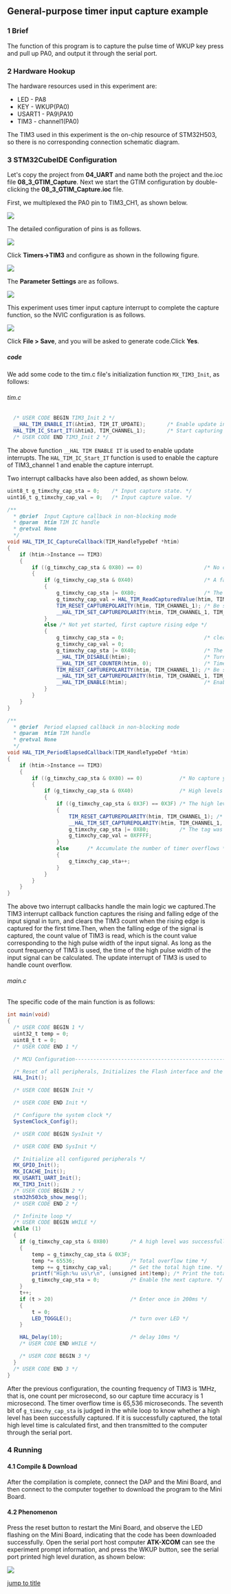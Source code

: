 ## General-purpose timer input capture example<a name="brief"></a>

### 1 Brief
The function of this program is to capture the pulse time of WKUP key press and pull up PA0, and output it through the serial port.
### 2 Hardware Hookup
The hardware resources used in this experiment are:
+ LED - PA8
+ KEY - WKUP(PA0)
+ USART1 - PA9\PA10
+ TIM3 - channel1(PA0)

The TIM3 used in this experiment is the on-chip resource of STM32H503, so there is no corresponding connection schematic diagram.

### 3 STM32CubeIDE Configuration


Let's copy the project from **04_UART** and name both the project and the.ioc file **08_3_GTIM_Capture**. Next we start the GTIM configuration by double-clicking the **08_3_GTIM_Capture.ioc** file.

First, we multiplexed the PA0 pin to TIM3_CH1, as shown below.

![](../../1_docs/3_figures/08_3_GTIM_Capture/gtim6.png)

The detailed configuration of pins is as follows.

![](../../1_docs/3_figures/08_3_GTIM_Capture/gtim7.png)

Click **Timers->TIM3** and configure as shown in the following figure.

![](../../1_docs/3_figures/08_3_GTIM_Capture/gtim8.png)

The **Parameter Settings** are as follows.

![](../../1_docs/3_figures/08_3_GTIM_Capture/gtim9.png)

This experiment uses timer input capture interrupt to complete the capture function, so the NVIC configuration is as follows.

![](../../1_docs/3_figures/08_3_GTIM_Capture/gtim10.png)

Click **File > Save**, and you will be asked to generate code.Click **Yes**.

##### code
We add some code to the tim.c file's initialization function ``MX_TIM3_Init``, as follows:
###### tim.c
```c#
  /* USER CODE BEGIN TIM3_Init 2 */
  __HAL_TIM_ENABLE_IT(&htim3, TIM_IT_UPDATE);     	/* Enable update interrupts */
  HAL_TIM_IC_Start_IT(&htim3, TIM_CHANNEL_1);    	/* Start capturing channel 1 of TIM3 */
  /* USER CODE END TIM3_Init 2 */
```
The above function ``__HAL TIM ENABLE IT`` is used to enable update interrupts. The ``HAL_TIM_IC_Start_IT`` function is used to enable the capture of TIM3_channel 1 and enable the capture interrupt.

Two interrupt callbacks have also been added, as shown below.
```c#
uint8_t g_timxchy_cap_sta = 0;    /* Input capture state. */
uint16_t g_timxchy_cap_val = 0;   /* Input capture value. */

/**
  * @brief  Input Capture callback in non-blocking mode
  * @param  htim TIM IC handle
  * @retval None
  */
void HAL_TIM_IC_CaptureCallback(TIM_HandleTypeDef *htim)
{
    if (htim->Instance == TIM3)
    {
        if ((g_timxchy_cap_sta & 0X80) == 0)                	/* No capture yet. */
        {
            if (g_timxchy_cap_sta & 0X40)                   	/* A falling edge is captured. */
            {
                g_timxchy_cap_sta |= 0X80;                  	/* The marker successfully captured one high level pulse width. */
                g_timxchy_cap_val = HAL_TIM_ReadCapturedValue(htim, TIM_CHANNEL_1);  /* Gets the current capture value. */
                TIM_RESET_CAPTUREPOLARITY(htim, TIM_CHANNEL_1); /* Be sure to clear the original Settings first */
                __HAL_TIM_SET_CAPTUREPOLARITY(htim, TIM_CHANNEL_1, TIM_INPUTCHANNELPOLARITY_RISING);/* Configure TIM3 channel 1 rising edge capture. */
            }
            else /* Not yet started, first capture rising edge */
            {
                g_timxchy_cap_sta = 0;                      	/* clear */
                g_timxchy_cap_val = 0;
                g_timxchy_cap_sta |= 0X40;                     	/* The marker has captured the rising edge. */
                __HAL_TIM_DISABLE(htim);                        /* Turn off timer 3 */
                __HAL_TIM_SET_COUNTER(htim, 0);                 /* Timer 3 The counter is cleared */
                TIM_RESET_CAPTUREPOLARITY(htim, TIM_CHANNEL_1); /* Be sure to clear the original Settings first */
                __HAL_TIM_SET_CAPTUREPOLARITY(htim, TIM_CHANNEL_1, TIM_INPUTCHANNELPOLARITY_FALLING);/* Timer 3 Channel 1 is set to falling edge capture */
                __HAL_TIM_ENABLE(htim);                         /* Enable timer 3 */
            }
        }
    }
}

/**
  * @brief  Period elapsed callback in non-blocking mode
  * @param  htim TIM handle
  * @retval None
  */
void HAL_TIM_PeriodElapsedCallback(TIM_HandleTypeDef *htim)
{
    if (htim->Instance == TIM3)
    {
        if ((g_timxchy_cap_sta & 0X80) == 0)            /* No capture yet */
        {
            if (g_timxchy_cap_sta & 0X40)               /* High levels have been captured */
            {
                if ((g_timxchy_cap_sta & 0X3F) == 0X3F) /* The high level is too long */
                {
                    TIM_RESET_CAPTUREPOLARITY(htim, TIM_CHANNEL_1); /* Be sure to clear the original Settings first */
                    __HAL_TIM_SET_CAPTUREPOLARITY(htim, TIM_CHANNEL_1, TIM_INPUTCHANNELPOLARITY_RISING);/* Configure TIM3 channel 1 rising edge capture */
                    g_timxchy_cap_sta |= 0X80;          /* The tag was successfully captured once */
                    g_timxchy_cap_val = 0XFFFF;
                }
                else      /* Accumulate the number of timer overflows */
                {
                    g_timxchy_cap_sta++;
                }
            }
        }
    }
}
```
The above two interrupt callbacks handle the main logic we captured.The TIM3 interrupt callback function captures the rising and falling edge of the input signal in turn, and clears the TIM3 count when the rising edge is captured for the first time.Then, when the falling edge of the signal is captured, the count value of TIM3 is read, which is the count value corresponding to the high pulse width of the input signal. As long as the count frequency of TIM3 is used, the time of the high pulse width of the input signal can be calculated. The update interrupt of TIM3 is used to handle count overflow.

###### main.c
The specific code of the main function is as follows:
```c#
int main(void)
{
  /* USER CODE BEGIN 1 */
  uint32_t temp = 0;
  uint8_t t = 0;
  /* USER CODE END 1 */

  /* MCU Configuration--------------------------------------------------------*/

  /* Reset of all peripherals, Initializes the Flash interface and the Systick. */
  HAL_Init();

  /* USER CODE BEGIN Init */

  /* USER CODE END Init */

  /* Configure the system clock */
  SystemClock_Config();

  /* USER CODE BEGIN SysInit */

  /* USER CODE END SysInit */

  /* Initialize all configured peripherals */
  MX_GPIO_Init();
  MX_ICACHE_Init();
  MX_USART1_UART_Init();
  MX_TIM3_Init();
  /* USER CODE BEGIN 2 */
  stm32h503cb_show_mesg();
  /* USER CODE END 2 */

  /* Infinite loop */
  /* USER CODE BEGIN WHILE */
  while (1)
  {
    if (g_timxchy_cap_sta & 0X80)       /* A high level was successfully captured. */
    {
        temp = g_timxchy_cap_sta & 0X3F;
        temp *= 65536;                  /* Total overflow time */
        temp += g_timxchy_cap_val;      /* Get the total high time. */
        printf("High:%u us\r\n", (unsigned int)temp); /* Print the total peak time */
        g_timxchy_cap_sta = 0;          /* Enable the next capture. */
    }
    t++;
    if (t > 20)                         /* Enter once in 200ms */
    {
        t = 0;
        LED_TOGGLE();                   /* turn over LED */
    }

    HAL_Delay(10);                      /* delay 10ms */
    /* USER CODE END WHILE */

    /* USER CODE BEGIN 3 */
  }
  /* USER CODE END 3 */
}
```
After the previous configuration, the counting frequency of TIM3 is 1MHz, that is, one count per microsecond, so our capture time accuracy is 1 microsecond. The timer overflow time is 65,536 microseconds. The seventh bit of ``g_timxchy_cap_sta`` is judged in the while loop to know whether a high level has been successfully captured. If it is successfully captured, the total high level time is calculated first, and then transmitted to the computer through the serial port.


### 4 Running
#### 4.1 Compile & Download
After the compilation is complete, connect the DAP and the Mini Board, and then connect to the computer together to download the program to the Mini Board.
#### 4.2 Phenomenon
Press the reset button to restart the Mini Board, and observe the LED flashing on the Mini Board, indicating that the code has been downloaded successfully. Open the serial port host computer **ATK-XCOM** can see the experiment prompt information, and press the WKUP button, see the serial port printed high level duration, as shown below:

![](../../1_docs/3_figures/08_3_GTIM_Capture/gtim11.png)

[jump to title](#brief)
